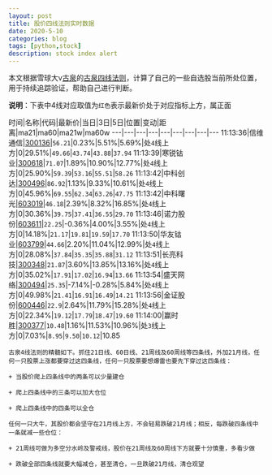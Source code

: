 ```yaml
---
layout: post
title: 股价四线法则实时数据
date: 2020-5-10
categories: blog
tags: [python,stock]
description: stock index alert
---
```



本文根据雪球大v[古泉](https://xueqiu.com/u/7148646888)的[古泉四线法则](https://xueqiu.com/7148646888/130498192)，计算了自己的一些自选股当前所处位置，用于持续追踪验证，帮助自己进行判断。

**说明**：下表中4线对应取值为`红色`表示最新价处于对应指标上方，属正面

时间|名称|代码|最新价|当日|3日|5日|位置|变动|距离|ma21|ma60|ma21w|ma60w
---|---|---|---|---|---|---|---|---
11:13:36|信维通信|[300136](https://xueqiu.com/S/SZ300136)|`56.21`|0.23%|5.51%|5.69%|处`4`线上方|0|29.51%|`49.66`|`43.74`|`43.88`|`37.94`
11:13:39|寒锐钴业|[300618](https://xueqiu.com/S/SZ300618)|`71.07`|1.89%|10.90%|12.77%|处`4`线上方|0|25.90%|`59.39`|`53.16`|`55.51`|`58.26`
11:13:42|中科创达|[300496](https://xueqiu.com/S/SZ300496)|`86.92`|1.13%|9.33%|10.61%|处`4`线上方|0|45.96%|`69.55`|`62.34`|`63.26`|`47.75`
11:13:42|中科曙光|[603019](https://xueqiu.com/S/SH603019)|`46.18`|2.39%|8.32%|16.85%|处`4`线上方|0|30.36%|`39.75`|`37.41`|`36.55`|`29.70`
11:13:46|诺力股份|[603611](https://xueqiu.com/S/SH603611)|`22.25`|-0.36%|4.00%|3.55%|处`4`线上方|0|14.18%|`21.17`|`19.81`|`19.59`|`17.70`
11:13:50|华友钴业|[603799](https://xueqiu.com/S/SH603799)|`44.66`|2.20%|11.04%|12.99%|处`4`线上方|0|28.08%|`37.84`|`35.35`|`35.88`|`31.12`
11:13:51|长亮科技|[300348](https://xueqiu.com/S/SZ300348)|`21.87`|3.60%|13.85%|13.16%|处`4`线上方|0|35.02%|`17.91`|`17.02`|`16.94`|`13.66`
11:13:54|盛天网络|[300494](https://xueqiu.com/S/SZ300494)|`25.35`|-7.14%|-0.28%|5.84%|处`4`线上方|0|49.98%|`21.41`|`16.91`|`16.49`|`14.21`
11:13:56|金证股份|[600446](https://xueqiu.com/S/SH600446)|`22.9`|2.64%|11.79%|15.28%|处`4`线上方|0|22.34%|`19.12`|`17.79`|`18.47`|`19.60`
11:14:00|赢时胜|[300377](https://xueqiu.com/S/SZ300377)|`10.48`|1.16%|11.53%|10.96%|处`3`线上方|0|7.03%|`8.95`|`9.50`|`10.12`|10.85

```
古泉4线法则的精髓如下。抓住21日线、60日线、21周线及60周线等四条线，外加21月线，任何一只股票上涨都要穿过这四条线，任何一只股票要想爆雷也要先下穿过这四条线：

+ 当股价爬上四条线中的两条可以少量建仓

+ 爬上四条线中的三条可以加大仓位

+ 爬上四条线中的四条可以全仓

任何一只大牛，其股价都会坚守在21月线上方，不会轻易跌破21月线；相反，每跌破四条线中一条就减一些仓位：

+ 21周线可做为多空分水岭及警戒线，股价在21周线及60周线下方就要十分慎重，多看少做

+ 跌破全部四条线就要大幅减仓，甚至清仓，一旦跌破21月线，清仓观望
```